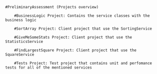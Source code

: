 	#PreliminaryAssessment (Projects overview)

		#BusinessLogic Project: Contains the service classes with the business logic

		#SortArray Project: Client project that use the SortingService
		
		#GiveMeSomeStats Project: Client project that use the StatisticsService
		
		#FindLargestSquare Project: Client project that use the SquareService
		
		#Tests Project: Test project that contains unit and perfomance tests for all of the mentioned services